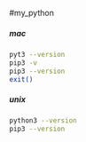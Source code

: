 #my_python
##### mac
```sh
pyt3 --version
pip3 -v
pip3 --version
exit()
```
##### unix
```sh
python3 --version
pip3 --version
```